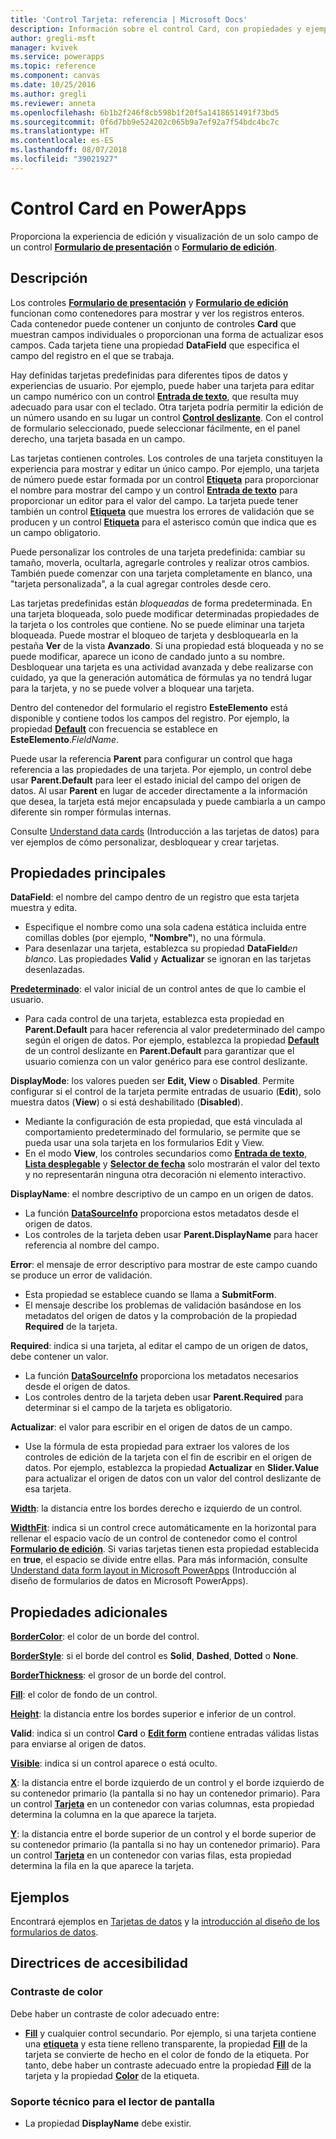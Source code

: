```yaml
---
title: 'Control Tarjeta: referencia | Microsoft Docs'
description: Información sobre el control Card, con propiedades y ejemplos
author: gregli-msft
manager: kvivek
ms.service: powerapps
ms.topic: reference
ms.component: canvas
ms.date: 10/25/2016
ms.author: gregli
ms.reviewer: anneta
ms.openlocfilehash: 6b1b2f246f8cb598b1f20f5a1418651491f73bd5
ms.sourcegitcommit: 0f6d7bb9e524202c065b9a7ef92a7f54bdc4bc7c
ms.translationtype: HT
ms.contentlocale: es-ES
ms.lasthandoff: 08/07/2018
ms.locfileid: "39021927"
---
```

# <a name="card-control-in-powerapps"></a>Control Card en PowerApps
Proporciona la experiencia de edición y visualización de un solo campo de un control **[Formulario de presentación](control-form-detail.md)** o **[Formulario de edición](control-form-detail.md)**.

## <a name="description"></a>Descripción
Los controles **[Formulario de presentación](control-form-detail.md)** y **[Formulario de edición](control-form-detail.md)** funcionan como contenedores para mostrar y ver los registros enteros. Cada contenedor puede contener un conjunto de controles **Card** que muestran campos individuales o proporcionan una forma de actualizar esos campos. Cada tarjeta tiene una propiedad **DataField** que especifica el campo del registro en el que se trabaja.  

Hay definidas tarjetas predefinidas para diferentes tipos de datos y experiencias de usuario.  Por ejemplo, puede haber una tarjeta para editar un campo numérico con un control **[Entrada de texto](control-text-input.md)**, que resulta muy adecuado para usar con el teclado. Otra tarjeta podría permitir la edición de un número usando en su lugar un control **[Control deslizante](control-slider.md)**. Con el control de formulario seleccionado, puede seleccionar fácilmente, en el panel derecho, una tarjeta basada en un campo.

Las tarjetas contienen controles. Los controles de una tarjeta constituyen la experiencia para mostrar y editar un único campo. Por ejemplo, una tarjeta de número puede estar formada por un control **[Etiqueta](control-text-box.md)** para proporcionar el nombre para mostrar del campo y un control **[Entrada de texto](control-text-input.md)** para proporcionar un editor para el valor del campo. La tarjeta puede tener también un control **[Etiqueta](control-text-box.md)** que muestra los errores de validación que se producen y un control **[Etiqueta](control-text-box.md)** para el asterisco común que indica que es un campo obligatorio.

Puede personalizar los controles de una tarjeta predefinida: cambiar su tamaño, moverla, ocultarla, agregarle controles y realizar otros cambios. También puede comenzar con una tarjeta completamente en blanco, una "tarjeta personalizada", a la cual agregar controles desde cero.

Las tarjetas predefinidas están *bloqueadas* de forma predeterminada. En una tarjeta bloqueada, solo puede modificar determinadas propiedades de la tarjeta o los controles que contiene. No se puede eliminar una tarjeta bloqueada. Puede mostrar el bloqueo de tarjeta y desbloquearla en la pestaña **Ver** de la vista **Avanzado**. Si una propiedad está bloqueada y no se puede modificar, aparece un icono de candado junto a su nombre. Desbloquear una tarjeta es una actividad avanzada y debe realizarse con cuidado, ya que la generación automática de fórmulas ya no tendrá lugar para la tarjeta, y no se puede volver a bloquear una tarjeta.

Dentro del contenedor del formulario el registro **EsteElemento** está disponible y contiene todos los campos del registro.  Por ejemplo, la propiedad **[Default](properties-core.md)** con frecuencia se establece en **EsteElemento**.*FieldName*.

Puede usar la referencia **Parent** para configurar un control que haga referencia a las propiedades de una tarjeta.  Por ejemplo, un control debe usar **Parent.Default** para leer el estado inicial del campo del origen de datos. Al usar **Parent** en lugar de acceder directamente a la información que desea, la tarjeta está mejor encapsulada y puede cambiarla a un campo diferente sin romper fórmulas internas.

Consulte [Understand data cards](../working-with-cards.md) (Introducción a las tarjetas de datos) para ver ejemplos de cómo personalizar, desbloquear y crear tarjetas.

## <a name="key-properties"></a>Propiedades principales
**DataField**: el nombre del campo dentro de un registro que esta tarjeta muestra y edita.

* Especifique el nombre como una sola cadena estática incluida entre comillas dobles (por ejemplo, **"Nombre"**), no una fórmula.
* Para desenlazar una tarjeta, establezca su propiedad **DataField***en blanco*. Las propiedades **Valid** y **Actualizar** se ignoran en las tarjetas desenlazadas.

**[Predeterminado](properties-core.md)**: el valor inicial de un control antes de que lo cambie el usuario.

* Para cada control de una tarjeta, establezca esta propiedad en **Parent.Default** para hacer referencia al valor predeterminado del campo según el origen de datos. Por ejemplo, establezca la propiedad **[Default](properties-core.md)** de un control deslizante en **Parent.Default** para garantizar que el usuario comienza con un valor genérico para ese control deslizante.

**DisplayMode**: los valores pueden ser **Edit, View** o **Disabled**. Permite configurar si el control de la tarjeta permite entradas de usuario (**Edit**), solo muestra datos (**View**) o si está deshabilitado (**Disabled**).  

* Mediante la configuración de esta propiedad, que está vinculada al comportamiento predeterminado del formulario, se permite que se pueda usar una sola tarjeta en los formularios Edit y View.
* En el modo **View**, los controles secundarios como **[Entrada de texto](control-text-input.md)**, **[Lista desplegable](control-drop-down.md)** y **[Selector de fecha](control-date-picker.md)** solo mostrarán el valor del texto y no representarán ninguna otra decoración ni elemento interactivo.

**DisplayName**: el nombre descriptivo de un campo en un origen de datos.

* La función **[DataSourceInfo](../functions/function-datasourceinfo.md)** proporciona estos metadatos desde el origen de datos.
* Los controles de la tarjeta deben usar **Parent.DisplayName** para hacer referencia al nombre del campo.

**Error**: el mensaje de error descriptivo para mostrar de este campo cuando se produce un error de validación.

* Esta propiedad se establece cuando se llama a **SubmitForm**.  
* El mensaje describe los problemas de validación basándose en los metadatos del origen de datos y la comprobación de la propiedad **Required** de la tarjeta.

**Required**: indica si una tarjeta, al editar el campo de un origen de datos, debe contener un valor.

* La función  **[DataSourceInfo](../functions/function-datasourceinfo.md)** proporciona los metadatos necesarios desde el origen de datos.
* Los controles dentro de la tarjeta deben usar **Parent.Required** para determinar si el campo de la tarjeta es obligatorio.

**Actualizar**: el valor para escribir en el origen de datos de un campo.

* Use la fórmula de esta propiedad para extraer los valores de los controles de edición de la tarjeta con el fin de escribir en el origen de datos. Por ejemplo, establezca la propiedad **Actualizar** en **Slider.Value** para actualizar el origen de datos con un valor del control deslizante de esa tarjeta.

**[Width](properties-size-location.md)**: la distancia entre los bordes derecho e izquierdo de un control.

**[WidthFit](properties-size-location.md)**: indica si un control crece automáticamente en la horizontal para rellenar el espacio vacío de un control de contenedor como el control **[Formulario de edición](control-form-detail.md)**. Si varias tarjetas tienen esta propiedad establecida en **true**, el espacio se divide entre ellas. Para más información, consulte [Understand data form layout in Microsoft PowerApps](../working-with-form-layout.md) (Introducción al diseño de formularios de datos en Microsoft PowerApps).

## <a name="additional-properties"></a>Propiedades adicionales
**[BorderColor](properties-color-border.md)**: el color de un borde del control.

**[BorderStyle](properties-color-border.md)**: si el borde del control es **Solid**, **Dashed**, **Dotted** o **None**.

**[BorderThickness](properties-color-border.md)**: el grosor de un borde del control.

**[Fill](properties-color-border.md)**: el color de fondo de un control.

**[Height](properties-size-location.md)**: la distancia entre los bordes superior e inferior de un control.

**Valid**: indica si un control **Card** o **[Edit form](control-form-detail.md)** contiene entradas válidas listas para enviarse al origen de datos.

**[Visible](properties-core.md)**: indica si un control aparece o está oculto.

**[X](properties-size-location.md)**: la distancia entre el borde izquierdo de un control y el borde izquierdo de su contenedor primario (la pantalla si no hay un contenedor primario). Para un control **[Tarjeta](control-card.md)** en un contenedor con varias columnas, esta propiedad determina la columna en la que aparece la tarjeta.

**[Y](properties-size-location.md)**: la distancia entre el borde superior de un control y el borde superior de su contenedor primario (la pantalla si no hay un contenedor primario). Para un control **[Tarjeta](control-card.md)** en un contenedor con varias filas, esta propiedad determina la fila en la que aparece la tarjeta.

## <a name="examples"></a>Ejemplos
Encontrará ejemplos en [Tarjetas de datos](../working-with-cards.md) y la [introducción al diseño de los formularios de datos](../working-with-form-layout.md).


## <a name="accessibility-guidelines"></a>Directrices de accesibilidad
### <a name="color-contrast"></a>Contraste de color
Debe haber un contraste de color adecuado entre:
* **[Fill](properties-color-border.md)** y cualquier control secundario. Por ejemplo, si una tarjeta contiene una **[etiqueta](control-text-box.md)** y esta tiene relleno transparente, la propiedad **[Fill](properties-color-border.md)** de la tarjeta se convierte de hecho en el color de fondo de la etiqueta. Por tanto, debe haber un contraste adecuado entre la propiedad **[Fill](properties-color-border.md)** de la tarjeta y la propiedad **[Color](properties-color-border.md)** de la etiqueta.

### <a name="screen-reader-support"></a>Soporte técnico para el lector de pantalla
* La propiedad **DisplayName** debe existir.
